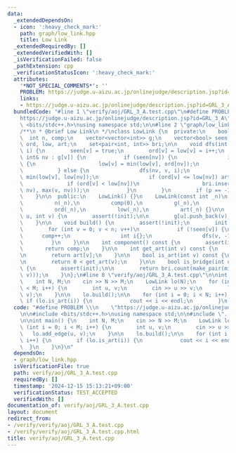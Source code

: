 ```yaml
---
data:
  _extendedDependsOn:
  - icon: ':heavy_check_mark:'
    path: graph/low_link.hpp
    title: Low Link
  _extendedRequiredBy: []
  _extendedVerifiedWith: []
  _isVerificationFailed: false
  _pathExtension: cpp
  _verificationStatusIcon: ':heavy_check_mark:'
  attributes:
    '*NOT_SPECIAL_COMMENTS*': ''
    PROBLEM: https://judge.u-aizu.ac.jp/onlinejudge/description.jsp?id=GRL_3_A
    links:
    - https://judge.u-aizu.ac.jp/onlinejudge/description.jsp?id=GRL_3_A
  bundledCode: "#line 1 \"verify/aoj/GRL_3_A.test.cpp\"\n#define PROBLEM \\\n    \"\
    https://judge.u-aizu.ac.jp/onlinejudge/description.jsp?id=GRL_3_A\"\n\n#include\
    \ <bits/stdc++.h>\nusing namespace std;\n\n#line 2 \"graph/low_link.hpp\"\n\n\
    /**\n * @brief Low Link\n */\nclass LowLink {\n  private:\n    bool init;\n  \
    \  int n, comp;\n    vector<vector<int>> g;\n    vector<bool> seen;\n    vector<int>\
    \ ord, low, art;\n    set<pair<int, int>> bri;\n\n    void dfs(int v, int p, int&\
    \ i) {\n        seen[v] = true;\n        ord[v] = low[v] = i++;\n        for (const\
    \ int& nv : g[v]) {\n            if (seen[nv]) {\n                if (nv != p)\
    \ {\n                    low[v] = min(low[v], ord[nv]);\n                }\n \
    \           } else {\n                dfs(nv, v, i);\n                low[v] =\
    \ min(low[v], low[nv]);\n                if (ord[v] <= low[nv]) art[v]++;\n  \
    \              if (ord[v] < low[nv])\n                    bri.insert(make_pair(min(v,\
    \ nv), max(v, nv)));\n            }\n        }\n        if (p == -1) art[v]--;\n\
    \    }\n\n  public:\n    LowLink() {}\n    LowLink(const int _n)\n        : init(false),\n\
    \          n(_n),\n          comp(0),\n          g(_n),\n          seen(_n),\n\
    \          ord(_n),\n          low(_n),\n          art(_n) {}\n\n    void add_edge(int\
    \ u, int v) {\n        assert(!init);\n\n        g[u].push_back(v);\n        g[v].push_back(u);\n\
    \    }\n\n    void build() {\n        assert(!init);\n        init = true;\n\n\
    \        for (int v = 0; v < n; v++)\n            if (!seen[v]) {\n          \
    \      comp++;\n                int i{};\n                dfs(v, -1, i);\n   \
    \         }\n    }\n\n    int component() const {\n        assert(init);\n\n \
    \       return comp;\n    }\n\n    int get_art(int v) const {\n        assert(init);\n\
    \n        return art[v];\n    }\n\n    bool is_art(int v) const {\n        assert(init);\n\
    \n        return 0 < get_art(v);\n    }\n\n    bool is_bridge(int u, int v) const\
    \ {\n        assert(init);\n\n        return bri.count(make_pair(min(u, v), max(u,\
    \ v)));\n    }\n};\n#line 8 \"verify/aoj/GRL_3_A.test.cpp\"\n\nint main() {\n\
    \    int N, M;\n    cin >> N >> M;\n    LowLink lo(N);\n    for (int i = 0; i\
    \ < M; i++) {\n        int u, v;\n        cin >> u >> v;\n        lo.add_edge(u,\
    \ v);\n    }\n\n    lo.build();\n\n    for (int i = 0; i < N; i++) {\n       \
    \ if (lo.is_art(i)) {\n            cout << i << endl;\n        }\n    }\n}\n"
  code: "#define PROBLEM \\\n    \"https://judge.u-aizu.ac.jp/onlinejudge/description.jsp?id=GRL_3_A\"\
    \n\n#include <bits/stdc++.h>\nusing namespace std;\n\n#include \"../../graph/low_link.hpp\"\
    \n\nint main() {\n    int N, M;\n    cin >> N >> M;\n    LowLink lo(N);\n    for\
    \ (int i = 0; i < M; i++) {\n        int u, v;\n        cin >> u >> v;\n     \
    \   lo.add_edge(u, v);\n    }\n\n    lo.build();\n\n    for (int i = 0; i < N;\
    \ i++) {\n        if (lo.is_art(i)) {\n            cout << i << endl;\n      \
    \  }\n    }\n}\n"
  dependsOn:
  - graph/low_link.hpp
  isVerificationFile: true
  path: verify/aoj/GRL_3_A.test.cpp
  requiredBy: []
  timestamp: '2024-12-15 15:13:21+09:00'
  verificationStatus: TEST_ACCEPTED
  verifiedWith: []
documentation_of: verify/aoj/GRL_3_A.test.cpp
layout: document
redirect_from:
- /verify/verify/aoj/GRL_3_A.test.cpp
- /verify/verify/aoj/GRL_3_A.test.cpp.html
title: verify/aoj/GRL_3_A.test.cpp
---
```

